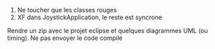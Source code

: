 1) Ne toucher que les classes rouges
2) XF dans JoystickApplication, le reste est syncrone


Rendre un zip avec le projet eclipse et quelques diagrammes UML (ou timing). Ne pas envoyer le code compilé